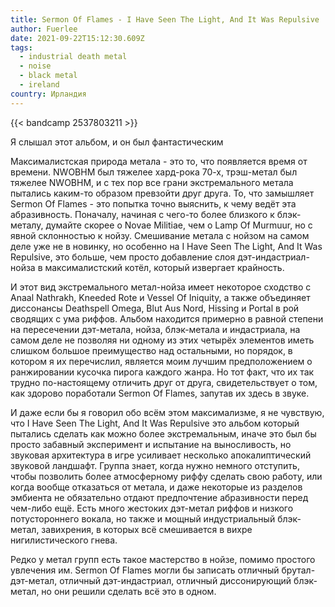 ```yaml
---
title: Sermon Of Flames - I Have Seen The Light, And It Was Repulsive
author: Fuerlee
date: 2021-09-22T15:12:30.609Z
tags:
  - industrial death metal
  - noise
  - black metal
  - ireland
country: Ирландия
---
```

{{< bandcamp 2537803211 >}}

Я слышал этот альбом, и он был фантастическим

Максималистская природа метала - это то, что появляется время от времени. NWOBHM был тяжелее хард-рока 70-х, трэш-метал был тяжелее NWOBHM, и с тех пор все грани экстремального метала пытались каким-то образом превзойти друг друга. То, что замышляет Sermon Of Flames - это попытка точно выяснить, к чему ведёт эта абразивность. Поначалу, начиная с чего-то более близкого к блэк-металу, думайте скорее о Novae Militiae, чем о Lamp Of Murmuur, но с явной склонностью к нойзу. Смешивание метала с нойзом на самом деле уже не в новинку, но особенно на I Have Seen The Light, And It Was Repulsive, это больше, чем просто добавление слоя дэт-индастриал-нойза в максималистский котёл, который извергает крайность.

И этот вид экстремального метал-нойза имеет некоторое сходство с Anaal Nathrakh, Kneeded Rote и Vessel Of Iniquity, а также объединяет диссонансы Deathspell Omega, Blut Aus Nord, Hissing и Portal в рой сводящих с ума риффов. Альбом находится примерно в равной степени на пересечении дэт-метала, нойза, блэк-метала и индастриала, на самом деле не позволяя ни одному из этих четырёх элементов иметь слишком большое преимущество над остальными, но порядок, в котором я их перечислил, является моим лучшим предположением о ранжировании кусочка пирога каждого жанра. Но тот факт, что их так трудно по-настоящему отличить друг от друга, свидетельствует о том, как здорово поработали Sermon Of Flames, запутав их здесь в звуке.

И даже если бы я говорил обо всём этом максимализме, я не чувствую, что I Have Seen The Light, And It Was Repulsive это альбом который пытались сделать как можно более экстремальным, иначе это был бы просто забавный эксперимент и испытание на выносливость, но звуковая архитектура в игре усиливает несколько апокалиптический звуковой ландшафт. Группа знает, когда нужно немного отступить, чтобы позволить более атмосферному риффу сделать свою работу, или когда вообще отказаться от метала, и даже некоторые из разделов эмбиента не обязательно отдают предпочтение абразивности перед чем-либо ещё. Есть много жестоких дэт-метал риффов и низкого потустороннего вокала, но также и мощный индустриальный блэк-метал, завихрения, в которых всё смешивается в вихре нигилистического гнева.

Редко у метал групп есть такое мастерство в нойзе, помимо простого увлечения им. Sermon Of Flames могли бы записать отличный брутал-дэт-метал, отличный дэт-индастриал, отличный диссонирующий блэк-метал, но они решили сделать всё это в одном.